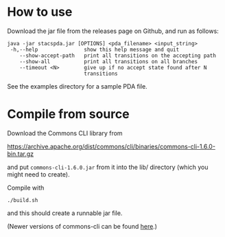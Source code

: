 # How to use

Download the jar file from the releases page on Github, and run as follows:

```
java -jar stacspda.jar [OPTIONS] <pda_filename> <input_string>
 -h,--help               show this help message and quit
    --show-accept-path   print all transitions on the accepting path
    --show-all           print all transitions on all branches
    --timeout <N>        give up if no accept state found after N
                         transitions
```

See the examples directory for a sample PDA file.

# Compile from source

Download the Commons CLI library from

<https://archive.apache.org/dist/commons/cli/binaries/commons-cli-1.6.0-bin.tar.gz>

and put `commons-cli-1.6.0.jar` from it into the lib/ directory (which you might need to create).

Compile with

    ./build.sh

and this should create a runnable jar file.

(Newer versions of commons-cli can be found [here](https://commons.apache.org/proper/commons-cli/download_cli.cgi).)
